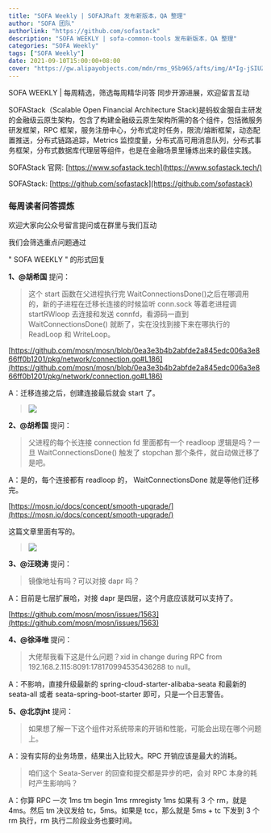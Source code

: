 ```yaml
---
title: "SOFA Weekly | SOFAJRaft 发布新版本，QA 整理"
author: "SOFA 团队"
authorlink: "https://github.com/sofastack"
description: "SOFA WEEKLY | sofa-common-tools 发布新版本，QA 整理"
categories: "SOFA Weekly"
tags: ["SOFA Weekly"]
date: 2021-09-10T15:00:00+08:00
cover: "https://gw.alipayobjects.com/mdn/rms_95b965/afts/img/A*Ig-jSIUZWx0AAAAAAAAAAAAAARQnAQ"
---
```

SOFA WEEKLY | 每周精选，筛选每周精华问答
同步开源进展，欢迎留言互动

SOFAStack（Scalable Open Financial Architecture Stack)是蚂蚁金服自主研发的金融级云原生架构，包含了构建金融级云原生架构所需的各个组件，包括微服务研发框架，RPC 框架，服务注册中心，分布式定时任务，限流/熔断框架，动态配置推送，分布式链路追踪，Metrics 监控度量，分布式高可用消息队列，分布式事务框架，分布式数据库代理层等组件，也是在金融场景里锤炼出来的最佳实践。

SOFAStack 官网: [https://www.sofastack.tech](https://www.sofastack.tech/)

SOFAStack: [https://github.com/sofastack](https://github.com/sofastack)

### 每周读者问答提炼

欢迎大家向公众号留言提问或在群里与我们互动

我们会筛选重点问题通过 

" SOFA WEEKLY " 的形式回复

**1、@胡希国** 提问：

> 这个 start 函数在父进程执行完 WaitConnectionsDone()之后在哪调用的，新的子进程在迁移长连接的时候监听 conn.sock 等着老进程调 startRWloop 去连接和发送 connfd，看源码一直到 WaitConnectionsDone() 就断了，实在没找到接下来在哪执行的 ReadLoop 和 WriteLoop。

[https://github.com/mosn/mosn/blob/0ea3e3b4b2abfde2a845edc006a3e866ff0b1201/pkg/network/connection.go#L186](https://github.com/mosn/mosn/blob/0ea3e3b4b2abfde2a845edc006a3e866ff0b1201/pkg/network/connection.go#L186)

A：迁移连接之后，创建连接最后就会 start 了。

>![](https://mmbiz.qpic.cn/mmbiz_jpg/nibOZpaQKw0ichqkNY05FmiaQyRDUMGc9IDKVs3onKk07Mup2VEbSvRArN0Ml9SEtl1AiaD6m5DaNQ0PlUoEVeiaMmA/640?wx_fmt=jpeg&tp=webp&wxfrom=5&wx_lazy=1&wx_co=1)

**2、@胡希国** 提问：

> 父进程的每个长连接 connection fd 里面都有一个 readloop 逻辑是吗？一旦 WaitConnectionsDone() 触发了 stopchan 那个条件，就自动做迁移了是吧。

A：是的，每个连接都有 readloop 的， WaitConnectionsDone 就是等他们迁移完。

[https://mosn.io/docs/concept/smooth-upgrade/](https://mosn.io/docs/concept/smooth-upgrade/)

这篇文章里面有写的。

>![](https://mmbiz.qpic.cn/mmbiz_jpg/nibOZpaQKw0ichqkNY05FmiaQyRDUMGc9IDLVq1BAjoftDLCOibI9EyOK71b8fsn36t2LHibeaeLHXiaQlOibNHKicyutA/640?wx_fmt=jpeg&tp=webp&wxfrom=5&wx_lazy=1&wx_co=1)

**3、@汪晓涛** 提问：

> 镜像地址有吗？可以对接 dapr 吗？

A：目前是七层扩展哈，对接 dapr 是四层，这个月底应该就可以支持了。

[https://github.com/mosn/mosn/issues/1563](https://github.com/mosn/mosn/issues/1563)

**4、@徐泽唯** 提问：

> 大佬帮我看下这是什么问题？xid in change during RPC from 192.168.2.115:8091:178170994535436288 to null。

A：不影响，直接升级最新的 spring-cloud-starter-alibaba-seata 和最新的 seata-all 或者 seata-spring-boot-starter 即可，只是一个日志警告。

**5、@北京jht** 提问：

> 如果想了解一下这个组件对系统带来的开销和性能，可能会出现在哪个问题上。

A：没有实际的业务场景，结果出入比较大。RPC 开销应该是最大的消耗。

> 咱们这个 Seata-Server 的回查和提交都是异步的吧，会对 RPC 本身的耗时产生影响吗？

A：你算 RPC 一次 1ms tm begin 1ms rmregisty 1ms 如果有 3 个 rm，就是 4ms。然后 tm 决议发给 tc，5ms。如果是 tcc，那么就是 5ms + tc 下发到 3 个 rm 执行，rm 执行二阶段业务也要时间。
